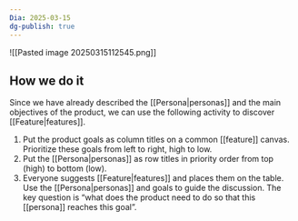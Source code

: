 ```yaml
---
Dia: 2025-03-15
dg-publish: true
---
```

![[Pasted image 20250315112545.png]]

## How we do it

Since we have already described the [[Persona|personas]] and the main objectives of the product, we can use the following activity to discover [[Feature|features]].

1. Put the product goals as column titles on a common [[feature]] canvas. Prioritize these goals from left to right, high to low.
2. Put the [[Persona|personas]] as row titles in priority order from top (high) to bottom (low).
3. Everyone suggests [[Feature|features]] and places them on the table. Use the [[Persona|personas]] and goals to guide the discussion. The key question is “what does the product need to do so that this [[persona]] reaches this goal”.
